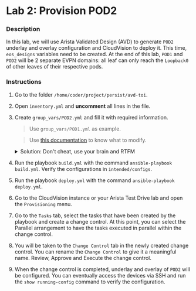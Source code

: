 # Lab 2: Provision POD2

### Description

In this lab, we will use Arista Validated Design (AVD) to generate `POD2` underlay and overlay configuration and CloudVision to deploy it.
This time, `eos_designs` variables need to be created.
At the end of this lab, `POD1` and `POD2` will be 2 separate EVPN domains: all leaf can only reach the `Loopback0` of other leaves of their respective pods.

### Instructions

1. Go to the folder `/home/coder/project/persist/avd-toi`.
2. Open `inventory.yml` and **uncomment** all lines in the file.
3. Create `group_vars/POD2.yml` and fill it with required information.
    
    > Use `group_vars/POD1.yml` as example.

    > Use [this documentation](https://avd.sh/en/stable/roles/eos_designs/docs/input-variables.html#node-type-settings) to know what to modify.

    <details close>
    <summary>Solution: Don't cheat, use your brain and RTFM</summary>
        One possible solution is accessible  <a href="https://github.com/arista-netdevops-community/avd-toi/blob/solution/group_vars/POD2.yml">here</a>.
    </details>

4. Run the playbook `build.yml` with the command `ansible-playbook build.yml`. Verify the configurations in `intended/configs`.
5. Run the playbook `deploy.yml` with the command `ansible-playbook deploy.yml`.
6. Go to the CloudVision instance or your Arista Test Drive lab and open the `Provisioning` menu.
7. Go to the `Tasks` tab, select the tasks that have been created by the playbook and create a change control. At this point, you can select the Parallel arrangement to have the tasks executed in parallel within the change control.
8. You will be taken to the `Change Control` tab in the newly created change control. You can rename the `Change Control` to give it a meaningful name. Review, Approve and Execute the change control.
9. When the change control is completed, underlay and overlay of `POD2` will be configured. You can eventually access the devices via SSH and run the `show running-config` command to verify the configuration.